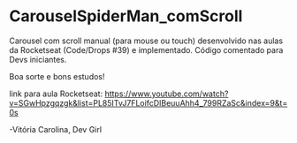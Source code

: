 # CarouselSpiderMan_comScroll

Carousel com scroll manual (para mouse ou touch) desenvolvido nas aulas da Rocketseat (Code/Drops #39) e implementado. 
Código comentado para Devs iniciantes.

Boa sorte e bons estudos!


link para aula Rocketseat: https://www.youtube.com/watch?v=SGwHpzgqzgk&list=PL85ITvJ7FLoifcDIBeuuAhh4_799RZaSc&index=9&t=0s

-Vitória Carolina, Dev Girl
